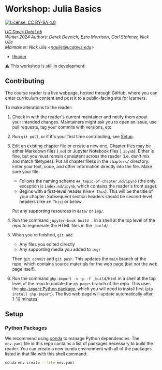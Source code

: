 # Workshop: Julia Basics

[![License: CC BY-SA 4.0](https://img.shields.io/badge/License-CC_BY--SA_4.0-lightgrey.svg)](https://creativecommons.org/licenses/by-sa/4.0/)

_[UC Davis DataLab](https://datalab.ucdavis.edu/)_  
_Winter 2024_
_Authors: Derek Devnich, Ezra Morrison, Carl Stahmer, Nick Ulle_  
_Maintainer: Nick Ulle <<naulle@ucdavis.edu>>_  

* [Reader](https://ucdavisdatalab.github.io/workshop_julia_basics/)

<!--
* [Event Page](https://datalab.ucdavis.edu/eventscalendar/YOUR_EVENT/)
-->

:warning: This workshop is still in development!


## Contributing

The course reader is a live webpage, hosted through GitHub, where you can enter
curriculum content and post it to a public-facing site for learners.

To make alterations to the reader:
	  
1.  Check in with the reader's current maintainer and notify them about your 
    intended changes. Maintainers might ask you to open an issue, use pull 
    requests, tag your commits with versions, etc.

2.  Run `git pull`, or if it's your first time contributing, see
    [Setup](#setup).

3.  Edit an existing chapter file or create a new one. Chapter files may be 
    either Markdown files (`.md`) or Jupyter Notebook files (`.ipynb`). Either 
    is fine, but you must remain consistent across the reader (i.e. don't mix 
    and match filetypes). Put all chapter filess in the `chapters/` directory.
    Enter your text, code, and other information directly into the file. Make 
    sure your file:

    - Follows the naming scheme `##_topic-of-chapter.md/ipynb` (the only 
      exception is `index.md/ipynb`, which contains the reader's front page).
    - Begins with a first-level header (like `# This`). This will be the title
      of your chapter. Subsequent section headers should be second-level
      headers (like `## This`) or below.

    Put any supporting resources in `data/` or `img/`.

4.  Run the command `jupyter-book build .` in a shell at the top level of the
    repo to regenerate the HTML files in the `_build/`.

5.  When you're finished, `git add`:
    - Any files you edited directly
    - Any supporting media you added to `img/`

    Then `git commit` and `git push`. This updates the `main` branch of the
    repo, which contains source materials for the web page (but not the web
    page itself).

6.  Run the command `ghp-import -n -p -f _build/html` in a shell at the top
    level of the repo to update the `gh-pages` branch of the repo. This uses
    the [`ghp-import` Python package][ghp-import], which you will need to
    install first (`pip install ghp-import`). The live web page will update
    automatically after 1-10 minutes.

[ghp-import]: https://github.com/c-w/ghp-import


## Setup

### Python Packages

We recommend using [conda][] to manage Python dependencies. The `env.yaml` file
in this repo contains a list of packages necessary to build the reader. You can
create a new conda environment with all of the packages listed in that file
with this shell command:

```sh
conda env create --file env.yaml
```

[conda]: https://docs.conda.io/en/latest/
